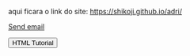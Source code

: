 aqui ficara o link do site:
https://shikoji.github.io/adri/ 


<p><a href="mailto:someone@example.com">Send email</a></p>

<button onclick="document.location='default.asp'">HTML Tutorial</button>